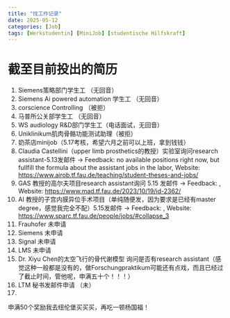 ```yaml
---
title: "找工作记录"
date: 2025-05-12
categories: [Job]
tags: [Werkstudentin] [MiniJob] [studentische Hilfskraft]
---
```


# 截至目前投出的简历

1. Siemens策略部门学生工 （无回音）
2. Siemens Ai powered automation 学生工 （无回音）
3. corscience Controlling （被拒）
4. 马普所公关部学生工 （无回音）
5. WS audiology R&D部门学生工（电话面试，无回音）
6. Uniklinikum肌肉骨骼功能测试助理（被拒）
7. 奶茶店minijob（5.17考核，希望六月之前可以上班，拿到钱钱）
8. Claudia Castellini（upper limb prosthetics的教授）实验室询问research assistant-5.13发邮件 -> Feedback: no available positions right now, but fullfill the formula about the assistant jobs in the labor, Website: https://www.airob.tf.fau.de/teaching/student-theses-and-jobs/
9. GAS 教授的高尔夫项目research assistant询问 5.15 发邮件 -> Feedback: , Website: https://www.mad.tf.fau.de/2023/10/19/id-2362/
10. AI 教授的子宫内膜异位手术项目（单纯随便发，因为要求是已经有master degree，感觉我完全不配）5.15发邮件 -> Feedback: , Website: https://www.sparc.tf.fau.de/people/jobs/#collapse_3
11. Frauhofer 未申请
12. Siemens 未申请
13. Signal 未申请
14. LMS 未申请
15. Dr. Xiyu Chen的太空飞行的骨代谢模型 询问是否有research assistant（感觉这种一般都是没有的，做Forschungpraktikum可能还有点戏，而且已经过了截止时间，管他呢，申满五十个！！！）
16. LTM 秘书发邮件申请 （未）
17. 

申满50个奖励我去纽伦堡买买买，再吃一顿杨国福！

